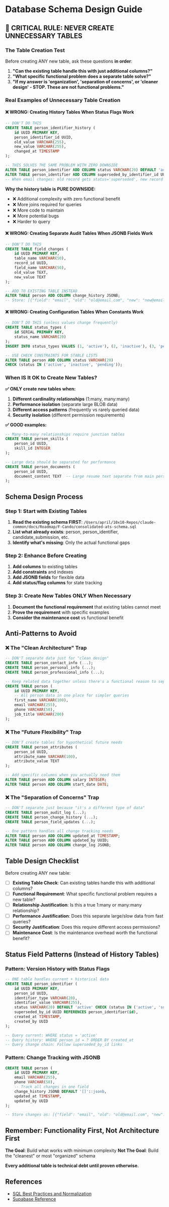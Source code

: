 # Database Schema Design Guide

## 🚨 CRITICAL RULE: NEVER CREATE UNNECESSARY TABLES

### **The Table Creation Test**
Before creating ANY new table, ask these questions **in order**:

1. **"Can the existing table handle this with just additional columns?"**
2. **"What specific functional problem does a separate table solve?"** 
3. **"If my answer is 'organization', 'separation of concerns', or 'cleaner design' - STOP. These are not functional problems."**

### **Real Examples of Unnecessary Table Creation**

#### ❌ WRONG: Creating History Tables When Status Flags Work
```sql
-- DON'T DO THIS
CREATE TABLE person_identifier_history (
    id UUID PRIMARY KEY,
    person_identifier_id UUID,
    old_value VARCHAR(255),
    new_value VARCHAR(255),
    changed_at TIMESTAMP
);

-- THIS SOLVES THE SAME PROBLEM WITH ZERO DOWNSIDE
ALTER TABLE person_identifier ADD COLUMN status VARCHAR(20) DEFAULT 'active';
ALTER TABLE person_identifier ADD COLUMN superseded_by_identifier_id UUID;
-- When email changes: old record gets status='superseded', new record gets status='active'
```

**Why the history table is PURE DOWNSIDE:**
- ❌ Additional complexity with zero functional benefit
- ❌ More joins required for queries
- ❌ More code to maintain
- ❌ More potential bugs
- ❌ Harder to query

#### ❌ WRONG: Creating Separate Audit Tables When JSONB Fields Work
```sql
-- DON'T DO THIS
CREATE TABLE field_changes (
    id UUID PRIMARY KEY,
    table_name VARCHAR(50),
    record_id UUID,
    field_name VARCHAR(50),
    old_value TEXT,
    new_value TEXT
);

-- ADD TO EXISTING TABLE INSTEAD
ALTER TABLE person ADD COLUMN change_history JSONB;
-- Store: [{"field": "email", "old": "old@email.com", "new": "new@email.com", "at": "2025-01-01"}]
```

#### ❌ WRONG: Creating Configuration Tables When Constants Work
```sql
-- DON'T DO THIS (unless values change frequently)
CREATE TABLE status_types (
    id SERIAL PRIMARY KEY,
    status_name VARCHAR(20)
);
INSERT INTO status_types VALUES (1, 'active'), (2, 'inactive'), (3, 'pending');

-- USE CHECK CONSTRAINTS FOR STABLE LISTS
ALTER TABLE person ADD COLUMN status VARCHAR(20) 
CHECK (status IN ('active', 'inactive', 'pending'));
```

### **When IS It OK to Create New Tables?**

**✅ ONLY create new tables when:**
1. **Different cardinality relationships** (1:many, many:many)
2. **Performance isolation** (separate large BLOB data)
3. **Different access patterns** (frequently vs rarely queried data)
4. **Security isolation** (different permission requirements)

**✅ GOOD examples:**
```sql
-- Many-to-many relationships require junction tables
CREATE TABLE person_skills (
    person_id UUID,
    skill_id INTEGER
);

-- Large data should be separated for performance
CREATE TABLE person_documents (
    person_id UUID,
    document_content TEXT  -- Large resume text separate from main person table
);
```

## Schema Design Process

### Step 1: Start with Existing Tables
1. **Read the existing schema FIRST**: `/Users/april/10x10-Repos/claude-common/docs/Roadmap/F-Cando/consolidated-ats-schema.sql`
2. **List what already exists**: person, person_identifier, candidate_submission, etc.
3. **Identify what's missing**: Only the actual functional gaps

### Step 2: Enhance Before Creating
1. **Add columns** to existing tables
2. **Add constraints** and indexes
3. **Add JSONB fields** for flexible data
4. **Add status/flag columns** for state tracking

### Step 3: Create New Tables ONLY When Necessary
1. **Document the functional requirement** that existing tables cannot meet
2. **Prove the requirement** with specific examples
3. **Consider the maintenance cost** vs functional benefit

## Anti-Patterns to Avoid

### ❌ The "Clean Architecture" Trap
```sql
-- DON'T separate data just for "clean design"
CREATE TABLE person_contact_info (...);
CREATE TABLE person_personal_info (...);
CREATE TABLE person_professional_info (...);

-- Keep related data together unless there's a functional reason to separate
CREATE TABLE person (
    id UUID PRIMARY KEY,
    -- All person data in one place for simpler queries
    first_name VARCHAR(100),
    email VARCHAR(255),
    phone VARCHAR(50),
    job_title VARCHAR(200)
);
```

### ❌ The "Future Flexibility" Trap  
```sql
-- DON'T create tables for hypothetical future needs
CREATE TABLE person_attributes (
    person_id UUID,
    attribute_name VARCHAR(100),
    attribute_value TEXT
);

-- Add specific columns when you actually need them
ALTER TABLE person ADD COLUMN salary INTEGER;
ALTER TABLE person ADD COLUMN start_date DATE;
```

### ❌ The "Separation of Concerns" Trap
```sql
-- DON'T separate just because "it's a different type of data"
CREATE TABLE person_audit_log (...);
CREATE TABLE person_change_history (...);
CREATE TABLE person_field_updates (...);

-- One pattern handles all change tracking needs
ALTER TABLE person ADD COLUMN updated_at TIMESTAMP;
ALTER TABLE person ADD COLUMN updated_by UUID;
ALTER TABLE person ADD COLUMN change_log JSONB;
```

## Table Design Checklist

Before creating ANY new table:

- [ ] **Existing Table Check**: Can existing tables handle this with additional columns?
- [ ] **Functional Requirement**: What specific functional problem requires a new table?
- [ ] **Relationship Justification**: Is this a true 1:many or many:many relationship?
- [ ] **Performance Justification**: Does this separate large/slow data from fast queries?
- [ ] **Security Justification**: Does this require different access permissions?
- [ ] **Maintenance Cost**: Is the maintenance overhead worth the functional benefit?

## Status Field Patterns (Instead of History Tables)

### Pattern: Version History with Status Flags
```sql
-- ONE table handles current + historical data
CREATE TABLE person_identifier (
    id UUID PRIMARY KEY,
    person_id UUID,
    identifier_type VARCHAR(20),
    identifier_value VARCHAR(255),
    status VARCHAR(20) DEFAULT 'active' CHECK (status IN ('active', 'superseded', 'deleted')),
    superseded_by_id UUID REFERENCES person_identifier(id),
    created_at TIMESTAMP,
    created_by UUID
);

-- Query current: WHERE status = 'active'
-- Query history: WHERE person_id = ? ORDER BY created_at
-- Query change chain: Follow superseded_by_id links
```

### Pattern: Change Tracking with JSONB
```sql
CREATE TABLE person (
    id UUID PRIMARY KEY,
    email VARCHAR(255),
    phone VARCHAR(50),
    -- Track all changes in one field
    change_history JSONB DEFAULT '[]'::jsonb,
    updated_at TIMESTAMP,
    updated_by UUID
);

-- Store changes as: [{"field": "email", "old": "old@email.com", "new": "new@email.com", "at": "2025-01-01", "by": "user123"}]
```

## Remember: Functionality First, Not Architecture First

**The Goal**: Build what works with minimum complexity
**Not The Goal**: Build the "cleanest" or most "organized" schema

**Every additional table is technical debt until proven otherwise.**

## References

- [SQL Best Practices and Normalization](./SQL%20Best%20practice%20and%20normalization.md)
- [Supabase Reference](./Reference/Supabase.md)